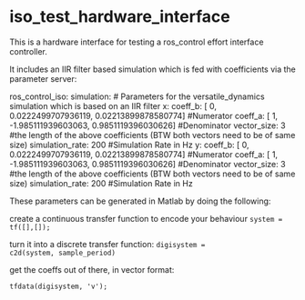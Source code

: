 iso_test_hardware_interface
===========================
This is a hardware interface for testing a ros_control effort interface controller.

It includes an IIR filter based simulation which is fed with coefficients via the parameter server:

ros_control_iso:
  simulation: # Parameters for the versatile_dynamics simulation which is based on an IIR filter 
    x:
      coeff_b: [ 0, 0.0222499707936119, 0.02213899878580774] #Numerator
      coeff_a: [ 1, -1.985111939603063, 0.9851119396030626] #Denominator
      vector_size: 3  #the length of the above coefficients (BTW both vectors need to be of same size)
      simulation_rate: 200 #Simulation Rate in Hz
    y:
      coeff_b: [ 0, 0.0222499707936119, 0.02213899878580774] #Numerator
      coeff_a: [ 1, -1.985111939603063, 0.9851119396030626] #Denominator
      vector_size: 3  #the length of the above coefficients (BTW both vectors need to be of same size)
      simulation_rate: 200 #Simulation Rate in Hz


These parameters can be generated in Matlab by doing the following:

create a continuous transfer function to encode your behaviour
  <code>system = tf([],[]); </code>

turn it into a discrete transfer function:
  <code>digisystem = c2d(system, sample_period) </code>

get the coeffs out of there, in vector format:

  <code>tfdata(digisystem, 'v'); </code>

